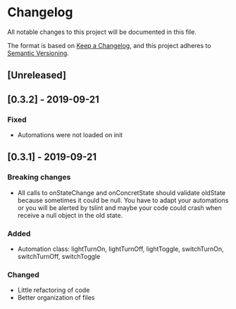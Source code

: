 # Changelog
All notable changes to this project will be documented in this file.

The format is based on [Keep a Changelog](https://keepachangelog.com/en/1.0.0/),
and this project adheres to [Semantic Versioning](https://semver.org/spec/v2.0.0.html).

## [Unreleased]

## [0.3.2] - 2019-09-21

### Fixed
 - Automations were not loaded on init

## [0.3.1] - 2019-09-21
### Breaking changes
 - All calls to onStateChange and onConcretState should validate oldState because sometimes it could be null. You have to adapt your automations or you will be alerted by tslint and maybe your code could crash when receive a null object in the old state.

### Added
 - Automation class: lightTurnOn, lightTurnOff, lightToggle, switchTurnOn, switchTurnOff, switchToggle

### Changed
 - Little refactoring of code
 - Better organization of files


